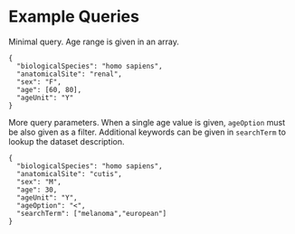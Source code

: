 # Example Queries
Minimal query. Age range is given in an array.
```
{
  "biologicalSpecies": "homo sapiens",
  "anatomicalSite": "renal",
  "sex": "F",
  "age": [60, 80],
  "ageUnit": "Y"
}
```
More query parameters. When a single age value is given, `ageOption` must be also given as a filter. Additional keywords can be given in `searchTerm` to lookup the dataset description.
```
{
  "biologicalSpecies": "homo sapiens",
  "anatomicalSite": "cutis",
  "sex": "M",
  "age": 30,
  "ageUnit": "Y",
  "ageOption": "<",
  "searchTerm": ["melanoma","european"]
}
```
